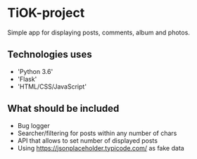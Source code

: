 # TiOK-project
Simple app for displaying posts, comments, album and photos.

## Technologies uses
- 'Python 3.6'
- 'Flask'
- 'HTML/CSS/JavaScript'

## What should be included
* Bug logger
* Searcher/filtering for posts within any number of chars
* API that allows to set number of displayed posts
* Using https://jsonplaceholder.typicode.com/ as fake data
